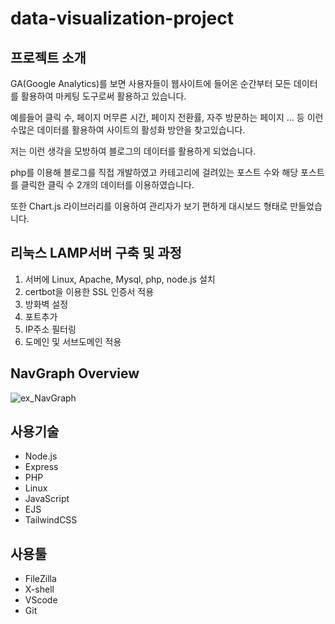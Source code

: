 # data-visualization-project
## 프로젝트 소개
GA(Google Analytics)를 보면 사용자들이 웹사이트에 들어온 순간부터 모든 데이터를 활용하여 마케팅 도구로써 활용하고 있습니다. 

예를들어 클릭 수, 페이지 머무른 시간, 페이지 전환률, 자주 방문하는 페이지 … 등 이런 수많은 데이터를 활용하여 사이트의 활성화 방안을 찾고있습니다.

저는 이런 생각을 모방하여 블로그의 데이터를 활용하게 되었습니다.

php를 이용해 블로그를 직접 개발하였고 카테고리에 걸려있는 포스트 수와 해당 포스트를 클릭한 클릭 수 2개의 데이터를 이용하였습니다.

또한 Chart.js 라이브러리를 이용하여 관리자가 보기 편하게 대시보드 형태로 만들었습니다.


## 리눅스 LAMP서버 구축 및 과정
1) 서버에 Linux, Apache, Mysql, php, node.js 설치
2) certbot을 이용한 SSL 인증서 적용
3) 방화벽 설정
4) 포트추가
5) IP주소 필터링
6) 도메인 및 서브도메인 적용


## NavGraph Overview
![ex_NavGraph](./img/....png)



## 사용기술
- Node.js
- Express
- PHP
- Linux
- JavaScript
- EJS
- TailwindCSS


## 사용툴
- FileZilla
- X-shell
- VScode
- Git

